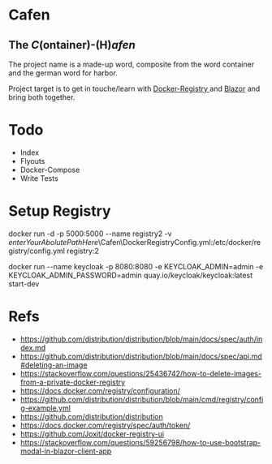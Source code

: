 # Cafen
## The *C*(ontainer)-(H)*afen*
The project name is a made-up word, composite from the word container and the german word for harbor.

Project target is to get in touche/learn with
[Docker-Registry ](https://docs.docker.com/registry/ "official link") and [Blazor](https://docs.microsoft.com/de-de/aspnet/core/blazor/?view=aspnetcore-6.0) and bring both together.

# Todo
- Index
- Flyouts
- Docker-Compose
- Write Tests


# Setup Registry

docker run -d -p 5000:5000 --name registry2 -v $enterYourAbolutePathHere$\Cafen\DockerRegistryConfig.yml:/etc/docker/registry/config.yml registry:2

docker run --name keycloak -p 8080:8080 -e KEYCLOAK_ADMIN=admin -e KEYCLOAK_ADMIN_PASSWORD=admin quay.io/keycloak/keycloak:latest start-dev

# Refs

- https://github.com/distribution/distribution/blob/main/docs/spec/auth/index.md
- https://github.com/distribution/distribution/blob/main/docs/spec/api.md#deleting-an-image
- https://stackoverflow.com/questions/25436742/how-to-delete-images-from-a-private-docker-registry
- https://docs.docker.com/registry/configuration/
- https://github.com/distribution/distribution/blob/main/cmd/registry/config-example.yml
- https://github.com/distribution/distribution
- https://docs.docker.com/registry/spec/auth/token/
- https://github.com/Joxit/docker-registry-ui
- https://stackoverflow.com/questions/59256798/how-to-use-bootstrap-modal-in-blazor-client-app
